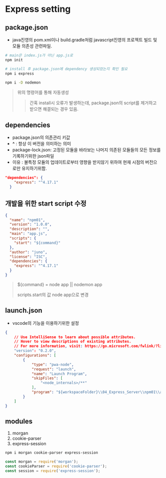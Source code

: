 # Express setting

## package.json
- java진영의 pom.xml이나 build.gradle처럼 javascript진영의 프로젝트 빌드 및 모듈 의존성 관련파일.
```bash
# main은 index.js가 아닌 app.js로
npm init

# install 후 package.json에 dependency 생성되었는지 확인 필요
npm i express

npm i -D nodemon
```
> 위의 명령어를 통해 자동생성
>> 간혹 install시 오류가 발생하는데, package.json의 script를 제거하고 받으면 해결되는 경우 있음.

## dependencies
- package.json의 의존관리 키값
- __^__ : 항상 이 버전을 의미하는 의미
- package-lock.json: 고정된 모듈을 바라보는 나머지 의존된 모듈들의 모든 정보를 기록하기위한 json파일
- 이유 : 불특정 모듈의 업데이트로부터 영향을 받지않기 위하여 현재 시점의 버전으로만 유지하기위함.
```json
"dependencies": {
    "express": "^4.17.1"
  }
```

## 개발을 위한 start script 수정
```json
{
  "name": "npm01",
  "version": "1.0.0",
  "description": "",
  "main": "app.js",
  "scripts": {
    "start": "${command}"
  },
  "author": "juno",
  "license": "ISC",
  "dependencies": {
    "express": "^4.17.1"
  }
}
```
> ${command} = node app || nodemon app
>
> scripts.start의 값 node app으로 변경

## launch.json
- vscode의 기능을 이용하기위한 설정
```json
{
    // Use IntelliSense to learn about possible attributes.
    // Hover to view descriptions of existing attributes.
    // For more information, visit: https://go.microsoft.com/fwlink/?linkid=830387
    "version": "0.2.0",
    "configurations": [
        {
            "type": "pwa-node",
            "request": "launch",
            "name": "Launch Program",
            "skipFiles": [
                "<node_internals>/**"
            ],
            "program": "${workspaceFolder}\\04_Express_Server\\npm01\\app.js"
        }
    ]
}
```

## modules
1. morgan
1. cookie-parser
1. express-session
```bash
npm i morgan cookie-parser express-session
```
```js
const morgan = require('morgan');
const cookieParser = require('cookie-parser');
const session = require('express-session');
```